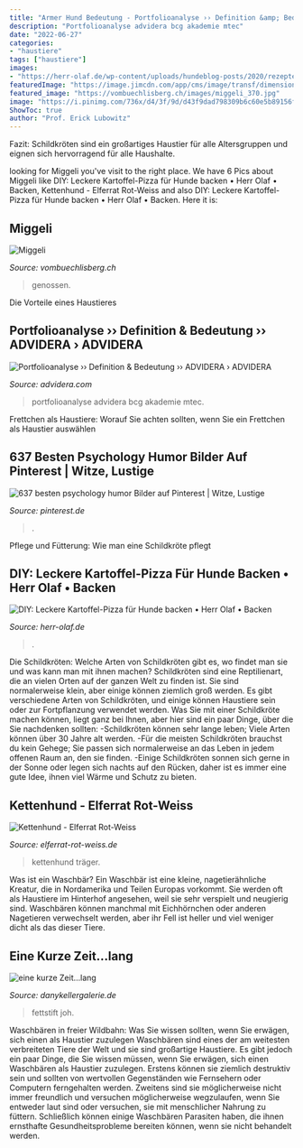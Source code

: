 ```yaml
---
title: "Armer Hund Bedeutung - Portfolioanalyse ›› Definition &amp; Bedeutung ›› Advidera › Advidera"
description: "Portfolioanalyse advidera bcg akademie mtec"
date: "2022-06-27"
categories:
- "haustiere"
tags: ["haustiere"]
images:
- "https://herr-olaf.de/wp-content/uploads/hundeblog-posts/2020/rezepte-fuer-hunde/herr-olaf_diy-kartoffel-pizza-fuer-hunde-backen-1.jpg"
featuredImage: "https://image.jimcdn.com/app/cms/image/transf/dimension=220x10000:format=jpg/path/s8d3eb2600e0981cb/image/i5ae0cbe0d673e667/version/1585227003/der-neue-kettenhund.jpg"
featured_image: "https://vombuechlisberg.ch/images/miggeli_370.jpg"
image: "https://i.pinimg.com/736x/d4/3f/9d/d43f9dad798309b6c60e5b89156fcf62--happiness-meaning-psychology-facts.jpg"
ShowToc: true
author: "Prof. Erick Lubowitz"
---
```



Fazit: Schildkröten sind ein großartiges Haustier für alle Altersgruppen und eignen sich hervorragend für alle Haushalte.

	

		
looking for Miggeli you've visit to the right place. We have 6 Pics about Miggeli like DIY: Leckere Kartoffel-Pizza für Hunde backen • Herr Olaf • Backen, Kettenhund - Elferrat Rot-Weiss and also DIY: Leckere Kartoffel-Pizza für Hunde backen • Herr Olaf • Backen. Here it is:
		
    
## Miggeli

<img loading=lazy src="https://vombuechlisberg.ch/images/miggeli_370.jpg" onerror="this.onerror=null;this.src='https://tse1.mm.bing.net/th?id=OIP.R80vULH5sKNOJ2-7HKXIdwAAAA&amp;pid=15.1';" alt="Miggeli">

_Source: vombuechlisberg.ch_

>genossen. 

	

Die Vorteile eines Haustieres

    
## Portfolioanalyse ›› Definition &amp; Bedeutung ›› ADVIDERA › ADVIDERA

<img loading=lazy src="https://www.advidera.com/wp-content/uploads/2018/12/Portfolio-Matrix-BCG_04.jpg" onerror="this.onerror=null;this.src='https://tse4.mm.bing.net/th?id=OIP.CTAtUSMAyNDn0LW_z_yglgHaEr&amp;pid=15.1';" alt="Portfolioanalyse ›› Definition &amp; Bedeutung ›› ADVIDERA › ADVIDERA">

_Source: advidera.com_

>portfolioanalyse advidera bcg akademie mtec. 

	

Frettchen als Haustiere: Worauf Sie achten sollten, wenn Sie ein Frettchen als Haustier auswählen

    
## 637 Besten Psychology Humor Bilder Auf Pinterest | Witze, Lustige

<img loading=lazy src="https://i.pinimg.com/736x/d4/3f/9d/d43f9dad798309b6c60e5b89156fcf62--happiness-meaning-psychology-facts.jpg" onerror="this.onerror=null;this.src='https://tse2.mm.bing.net/th?id=OIP.xRn0ShxCkY2_D-z9ACCkNQHaGK&amp;pid=15.1';" alt="637 besten psychology humor Bilder auf Pinterest | Witze, Lustige">

_Source: pinterest.de_

>. 

	

Pflege und Fütterung: Wie man eine Schildkröte pflegt

    
## DIY: Leckere Kartoffel-Pizza Für Hunde Backen • Herr Olaf • Backen

<img loading=lazy src="https://herr-olaf.de/wp-content/uploads/hundeblog-posts/2020/rezepte-fuer-hunde/herr-olaf_diy-kartoffel-pizza-fuer-hunde-backen-1.jpg" onerror="this.onerror=null;this.src='https://tse4.mm.bing.net/th?id=OIP.3L5xaBPgVcXV511wjJRf1AHaLH&amp;pid=15.1';" alt="DIY: Leckere Kartoffel-Pizza für Hunde backen • Herr Olaf • Backen">

_Source: herr-olaf.de_

>. 

	

Die Schildkröten: Welche Arten von Schildkröten gibt es, wo findet man sie und was kann man mit ihnen machen?
Schildkröten sind eine Reptilienart, die an vielen Orten auf der ganzen Welt zu finden ist. Sie sind normalerweise klein, aber einige können ziemlich groß werden. Es gibt verschiedene Arten von Schildkröten, und einige können Haustiere sein oder zur Fortpflanzung verwendet werden. Was Sie mit einer Schildkröte machen können, liegt ganz bei Ihnen, aber hier sind ein paar Dinge, über die Sie nachdenken sollten:
-Schildkröten können sehr lange leben; Viele Arten können über 30 Jahre alt werden.
-Für die meisten Schildkröten brauchst du kein Gehege; Sie passen sich normalerweise an das Leben in jedem offenen Raum an, den sie finden.
-Einige Schildkröten sonnen sich gerne in der Sonne oder legen sich nachts auf den Rücken, daher ist es immer eine gute Idee, ihnen viel Wärme und Schutz zu bieten.

    
## Kettenhund - Elferrat Rot-Weiss

<img loading=lazy src="https://image.jimcdn.com/app/cms/image/transf/dimension=220x10000:format=jpg/path/s8d3eb2600e0981cb/image/i5ae0cbe0d673e667/version/1585227003/der-neue-kettenhund.jpg" onerror="this.onerror=null;this.src='https://tse3.mm.bing.net/th?id=OIP.tkw_dBFlNGSwdU5xa2QAsAAAAA&amp;pid=15.1';" alt="Kettenhund - Elferrat Rot-Weiss">

_Source: elferrat-rot-weiss.de_

>kettenhund träger. 

	

Was ist ein Waschbär?
Ein Waschbär ist eine kleine, nagetierähnliche Kreatur, die in Nordamerika und Teilen Europas vorkommt. Sie werden oft als Haustiere im Hinterhof angesehen, weil sie sehr verspielt und neugierig sind. Waschbären können manchmal mit Eichhörnchen oder anderen Nagetieren verwechselt werden, aber ihr Fell ist heller und viel weniger dicht als das dieser Tiere.

    
## Eine Kurze Zeit...lang

<img loading=lazy src="http://www.danykellergalerie.de/bilder/Blume/Apoll.jpg" onerror="this.onerror=null;this.src='https://tse2.mm.bing.net/th?id=OIP.VxpmFIePnWmRTzu3wCgNGAAAAA&amp;pid=15.1';" alt="eine kurze Zeit...lang">

_Source: danykellergalerie.de_

>fettstift joh. 

	

Waschbären in freier Wildbahn: Was Sie wissen sollten, wenn Sie erwägen, sich einen als Haustier zuzulegen
Waschbären sind eines der am weitesten verbreiteten Tiere der Welt und sie sind großartige Haustiere. Es gibt jedoch ein paar Dinge, die Sie wissen müssen, wenn Sie erwägen, sich einen Waschbären als Haustier zuzulegen. Erstens können sie ziemlich destruktiv sein und sollten von wertvollen Gegenständen wie Fernsehern oder Computern ferngehalten werden. Zweitens sind sie möglicherweise nicht immer freundlich und versuchen möglicherweise wegzulaufen, wenn Sie entweder laut sind oder versuchen, sie mit menschlicher Nahrung zu füttern. Schließlich können einige Waschbären Parasiten haben, die ihnen ernsthafte Gesundheitsprobleme bereiten können, wenn sie nicht behandelt werden.

